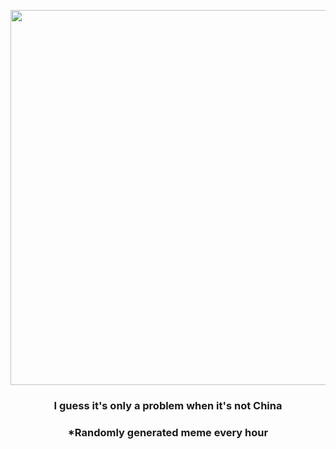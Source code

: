 <p align="center">
        <img src="https://imgur.com/3KHzGYN.jpg" width="600" height="600">
        </p>
        <h3 align="center">I guess it's only a problem when it's not China</h3>
        <h3 align="center">*Randomly generated meme every hour</h3>
    